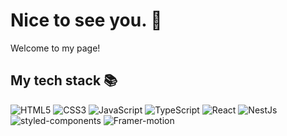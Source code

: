 # Nice to see you. 👋

Welcome to my page!

<!--
**hyunba/hyunba** is a ✨ _special_ ✨ repository because its `README.md` (this file) appears on your GitHub profile.

Here are some ideas to get you started:

- 🔭 I’m currently working on ...
- 🌱 I’m currently learning ...
- 👯 I’m looking to collaborate on ...
- 🤔 I’m looking for help with ...
- 💬 Ask me about ...
- 📫 How to reach me: ...
- 😄 Pronouns: ...
- ⚡ Fun fact: ...
-->
<h2> My tech stack 📚 </h2>

![HTML5](https://img.shields.io/badge/-HTML5-222222?style=flat&logo=html5)
![CSS3](https://img.shields.io/badge/-CSS3-222222?style=flat&logo=css3)
![JavaScript](https://img.shields.io/badge/-JavaScript-222222?style=flat&logo=javascript)
![TypeScript](https://img.shields.io/badge/-TypeScript-222222?style=flat&logo=typescript)
![React](https://img.shields.io/badge/-React-222222?style=flat&logo=react)
![NestJs](https://img.shields.io/badge/-NestJs-222222?style=flat&logo=nestjs)
![styled-components](https://img.shields.io/badge/-styled--components-222222?style=flat&logo=styledcomponents)
![Framer-motion](https://img.shields.io/badge/-Framer--motion-222222?style=flat&logo=framer-motion)
